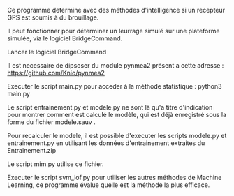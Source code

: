 Ce programme determine avec des méthodes d'intelligence si un recepteur GPS est soumis à du brouillage.

Il peut fonctionner pour déterminer un leurrage simulé sur une plateforme simulée, via le logiciel BridgeCommand.

Lancer le logiciel BridgeCommand

Il est necessaire de dipsoser du module pynmea2 présent a cette adresse : https://github.com/Knio/pynmea2

Executer le script main.py pour acceder à la méthode statistique : python3 main.py 

Le script entrainement.py et modele.py ne sont là qu'a titre d'indication pour montrer comment est calculé le modèle, qui est déjà enregistré sous la forme du fichier modele.sauv . 

Pour recalculer le modele, il est possible d'executer les scripts modele.py et entrainement.py en utilisant les données d'entrainement extraites du Entrainement.zip 

Le script mim.py utilise ce fichier.

Executer le script svm_lof.py pour utiliser les autres méthodes de Machine Learning, ce programme évalue quelle est la méthode la plus efficace.
